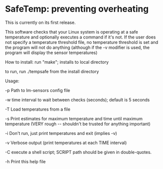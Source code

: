 # SafeTemp: preventing overheating

This is currently on its first release.

This software checks that your Linux system is operating at a safe temperature and optionally executes a command if it's not.  If the user does not specify a temperature threshold file, no temperature threshold is set and the program will not do anything (although if the -v modifier is used, the program will display the sensor temperatures)

How to install: run "make"; installs to local directory

to run, run ./tempsafe from the install directory

Usage: 

-p	 Path to lm-sensors config file

-w	 time interval to wait between checks (seconds); default is 5 seconds

-T	 Load temperatures from a file

-s   Print estimates for maximum temperature and time until maximum temperature
        (VERY rough -- shouldn't be trusted for anything important)

-i	 Don't run, just print temperatures and exit (implies -v)

-v	 Verbose output (print temperatures at each TIME interval)

-C	 execute a shell script; 
    		 SCRIPT path should be given in double-quotes.
    		 
-h	 Print this help file
